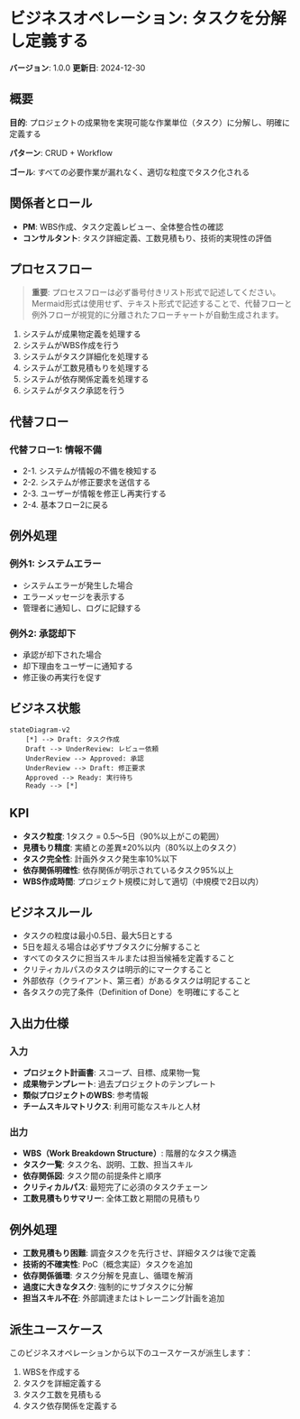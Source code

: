 # ビジネスオペレーション: タスクを分解し定義する

**バージョン**: 1.0.0
**更新日**: 2024-12-30

## 概要

**目的**: プロジェクトの成果物を実現可能な作業単位（タスク）に分解し、明確に定義する

**パターン**: CRUD + Workflow

**ゴール**: すべての必要作業が漏れなく、適切な粒度でタスク化される

## 関係者とロール

- **PM**: WBS作成、タスク定義レビュー、全体整合性の確認
- **コンサルタント**: タスク詳細定義、工数見積もり、技術的実現性の評価

## プロセスフロー

> **重要**: プロセスフローは必ず番号付きリスト形式で記述してください。
> Mermaid形式は使用せず、テキスト形式で記述することで、代替フローと例外フローが視覚的に分離されたフローチャートが自動生成されます。

1. システムが成果物定義を処理する
2. システムがWBS作成を行う
3. システムがタスク詳細化を処理する
4. システムが工数見積もりを処理する
5. システムが依存関係定義を処理する
6. システムがタスク承認を行う

## 代替フロー

### 代替フロー1: 情報不備
- 2-1. システムが情報の不備を検知する
- 2-2. システムが修正要求を送信する
- 2-3. ユーザーが情報を修正し再実行する
- 2-4. 基本フロー2に戻る

## 例外処理

### 例外1: システムエラー
- システムエラーが発生した場合
- エラーメッセージを表示する
- 管理者に通知し、ログに記録する

### 例外2: 承認却下
- 承認が却下された場合
- 却下理由をユーザーに通知する
- 修正後の再実行を促す

## ビジネス状態

```mermaid
stateDiagram-v2
    [*] --> Draft: タスク作成
    Draft --> UnderReview: レビュー依頼
    UnderReview --> Approved: 承認
    UnderReview --> Draft: 修正要求
    Approved --> Ready: 実行待ち
    Ready --> [*]
```

## KPI

- **タスク粒度**: 1タスク = 0.5〜5日（90%以上がこの範囲）
- **見積もり精度**: 実績との差異±20%以内（80%以上のタスク）
- **タスク完全性**: 計画外タスク発生率10%以下
- **依存関係明確性**: 依存関係が明示されているタスク95%以上
- **WBS作成時間**: プロジェクト規模に対して適切（中規模で2日以内）

## ビジネスルール

- タスクの粒度は最小0.5日、最大5日とする
- 5日を超える場合は必ずサブタスクに分解すること
- すべてのタスクに担当スキルまたは担当候補を定義すること
- クリティカルパスのタスクは明示的にマークすること
- 外部依存（クライアント、第三者）があるタスクは明記すること
- 各タスクの完了条件（Definition of Done）を明確にすること

## 入出力仕様

### 入力

- **プロジェクト計画書**: スコープ、目標、成果物一覧
- **成果物テンプレート**: 過去プロジェクトのテンプレート
- **類似プロジェクトのWBS**: 参考情報
- **チームスキルマトリクス**: 利用可能なスキルと人材

### 出力

- **WBS（Work Breakdown Structure）**: 階層的なタスク構造
- **タスク一覧**: タスク名、説明、工数、担当スキル
- **依存関係図**: タスク間の前提条件と順序
- **クリティカルパス**: 最短完了に必須のタスクチェーン
- **工数見積もりサマリー**: 全体工数と期間の見積もり

## 例外処理

- **工数見積もり困難**: 調査タスクを先行させ、詳細タスクは後で定義
- **技術的不確実性**: PoC（概念実証）タスクを追加
- **依存関係循環**: タスク分解を見直し、循環を解消
- **過度に大きなタスク**: 強制的にサブタスクに分解
- **担当スキル不在**: 外部調達またはトレーニング計画を追加

## 派生ユースケース

このビジネスオペレーションから以下のユースケースが派生します：

1. WBSを作成する
2. タスクを詳細定義する
3. タスク工数を見積もる
4. タスク依存関係を定義する